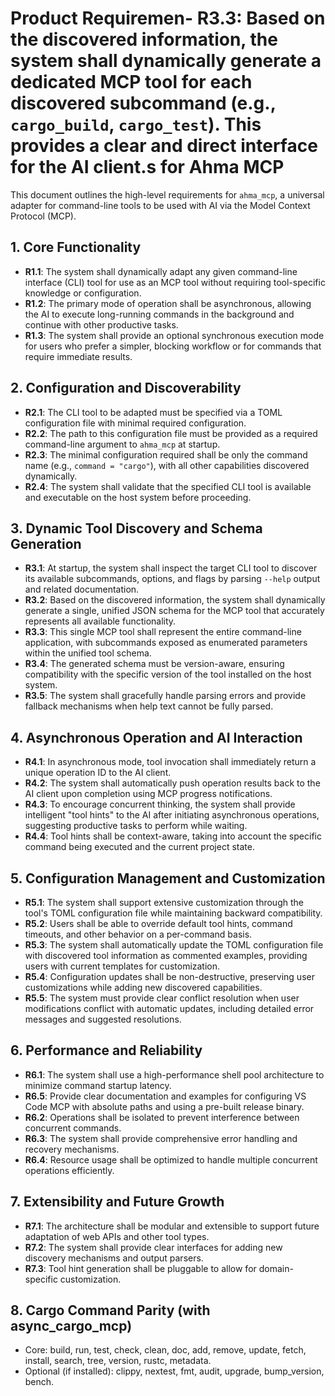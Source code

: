 # Product Requiremen- **R3.3**: Based on the discovered information, the system shall dynamically generate a dedicated MCP tool for each discovered subcommand (e.g., `cargo_build`, `cargo_test`). This provides a clear and direct interface for the AI client.s for Ahma MCP

This document outlines the high-level requirements for `ahma_mcp`, a universal adapter for command-line tools to be used with AI via the Model Context Protocol (MCP).

## 1. Core Functionality

- **R1.1**: The system shall dynamically adapt any given command-line interface (CLI) tool for use as an MCP tool without requiring tool-specific knowledge or configuration.
- **R1.2**: The primary mode of operation shall be asynchronous, allowing the AI to execute long-running commands in the background and continue with other productive tasks.
- **R1.3**: The system shall provide an optional synchronous execution mode for users who prefer a simpler, blocking workflow or for commands that require immediate results.

## 2. Configuration and Discoverability

- **R2.1**: The CLI tool to be adapted must be specified via a TOML configuration file with minimal required configuration.
- **R2.2**: The path to this configuration file must be provided as a required command-line argument to `ahma_mcp` at startup.
- **R2.3**: The minimal configuration required shall be only the command name (e.g., `command = "cargo"`), with all other capabilities discovered dynamically.
- **R2.4**: The system shall validate that the specified CLI tool is available and executable on the host system before proceeding.

## 3. Dynamic Tool Discovery and Schema Generation

- **R3.1**: At startup, the system shall inspect the target CLI tool to discover its available subcommands, options, and flags by parsing `--help` output and related documentation.
- **R3.2**: Based on the discovered information, the system shall dynamically generate a single, unified JSON schema for the MCP tool that accurately represents all available functionality.
- **R3.3**: This single MCP tool shall represent the entire command-line application, with subcommands exposed as enumerated parameters within the unified tool schema.
- **R3.4**: The generated schema must be version-aware, ensuring compatibility with the specific version of the tool installed on the host system.
- **R3.5**: The system shall gracefully handle parsing errors and provide fallback mechanisms when help text cannot be fully parsed.

## 4. Asynchronous Operation and AI Interaction

- **R4.1**: In asynchronous mode, tool invocation shall immediately return a unique operation ID to the AI client.
- **R4.2**: The system shall automatically push operation results back to the AI client upon completion using MCP progress notifications.
- **R4.3**: To encourage concurrent thinking, the system shall provide intelligent "tool hints" to the AI after initiating asynchronous operations, suggesting productive tasks to perform while waiting.
- **R4.4**: Tool hints shall be context-aware, taking into account the specific command being executed and the current project state.

## 5. Configuration Management and Customization

- **R5.1**: The system shall support extensive customization through the tool's TOML configuration file while maintaining backward compatibility.
- **R5.2**: Users shall be able to override default tool hints, command timeouts, and other behavior on a per-command basis.
- **R5.3**: The system shall automatically update the TOML configuration file with discovered tool information as commented examples, providing users with current templates for customization.
- **R5.4**: Configuration updates shall be non-destructive, preserving user customizations while adding new discovered capabilities.
- **R5.5**: The system must provide clear conflict resolution when user modifications conflict with automatic updates, including detailed error messages and suggested resolutions.

## 6. Performance and Reliability

- **R6.1**: The system shall use a high-performance shell pool architecture to minimize command startup latency.
- **R6.5**: Provide clear documentation and examples for configuring VS Code MCP with absolute paths and using a pre-built release binary.
- **R6.2**: Operations shall be isolated to prevent interference between concurrent commands.
- **R6.3**: The system shall provide comprehensive error handling and recovery mechanisms.
- **R6.4**: Resource usage shall be optimized to handle multiple concurrent operations efficiently.

## 7. Extensibility and Future Growth

- **R7.1**: The architecture shall be modular and extensible to support future adaptation of web APIs and other tool types.
- **R7.2**: The system shall provide clear interfaces for adding new discovery mechanisms and output parsers.
- **R7.3**: Tool hint generation shall be pluggable to allow for domain-specific customization.

## 8. Cargo Command Parity (with async_cargo_mcp)

- Core: build, run, test, check, clean, doc, add, remove, update, fetch, install, search, tree, version, rustc, metadata.
- Optional (if installed): clippy, nextest, fmt, audit, upgrade, bump_version, bench.
